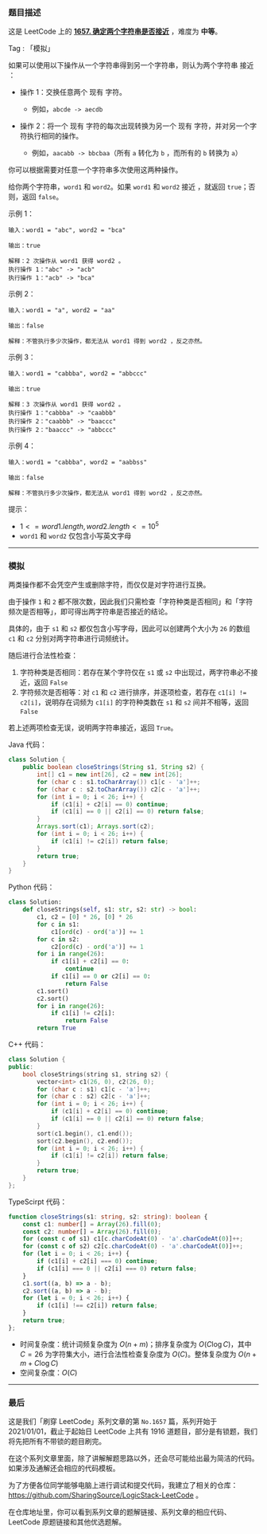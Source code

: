 ### 题目描述

这是 LeetCode 上的 **[1657. 确定两个字符串是否接近](https://leetcode.cn/problems/determine-if-two-strings-are-close/solution/gong-shui-san-xie-jian-dan-mo-ni-ti-by-a-feae/)** ，难度为 **中等**。

Tag : 「模拟」



如果可以使用以下操作从一个字符串得到另一个字符串，则认为两个字符串 接近 ：

* 操作 1：交换任意两个 现有 字符。
	* 例如，`abcde -> aecdb`

* 操作 2：将一个 现有 字符的每次出现转换为另一个 现有 字符，并对另一个字符执行相同的操作。
	* 例如，`aacabb -> bbcbaa`（所有 `a` 转化为 `b` ，而所有的 `b` 转换为 `a`）

你可以根据需要对任意一个字符串多次使用这两种操作。

给你两个字符串，`word1` 和 `word2`。如果 `word1` 和 `word2` 接近 ，就返回 `true`；否则，返回 `false`。

示例 1：
```
输入：word1 = "abc", word2 = "bca"

输出：true

解释：2 次操作从 word1 获得 word2 。
执行操作 1："abc" -> "acb"
执行操作 1："acb" -> "bca"
```
示例 2：
```
输入：word1 = "a", word2 = "aa"

输出：false

解释：不管执行多少次操作，都无法从 word1 得到 word2 ，反之亦然。
```
示例 3：
```
输入：word1 = "cabbba", word2 = "abbccc"

输出：true

解释：3 次操作从 word1 获得 word2 。
执行操作 1："cabbba" -> "caabbb"
执行操作 2："caabbb" -> "baaccc"
执行操作 2："baaccc" -> "abbccc"
```
示例 4：
```
输入：word1 = "cabbba", word2 = "aabbss"

输出：false

解释：不管执行多少次操作，都无法从 word1 得到 word2 ，反之亦然。
```

提示：
* $1 <= word1.length, word2.length <= 10^5$
* `word1` 和 `word2` 仅包含小写英文字母

---

### 模拟

两类操作都不会凭空产生或删除字符，而仅仅是对字符进行互换。

由于操作 `1` 和 `2` 都不限次数，因此我们只需检查「字符种类是否相同」和「字符频次是否相等」，即可得出两字符串是否接近的结论。

具体的，由于 `s1` 和 `s2` 都仅包含小写字母，因此可以创建两个大小为 `26` 的数组 `c1` 和 `c2` 分别对两字符串进行词频统计。

随后进行合法性检查：

1. 字符种类是否相同：若存在某个字符仅在 `s1` 或 `s2` 中出现过，两字符串必不接近，返回 `False`
2. 字符频次是否相等：对 `c1` 和 `c2` 进行排序，并逐项检查，若存在 `c1[i] != c2[i]`，说明存在词频为 `c1[i]` 的字符种类数在 `s1` 和 `s2` 间并不相等，返回 `False`

若上述两项检查无误，说明两字符串接近，返回 `True`。


Java 代码：
```Java
class Solution {
    public boolean closeStrings(String s1, String s2) {
        int[] c1 = new int[26], c2 = new int[26];
        for (char c : s1.toCharArray()) c1[c - 'a']++;
        for (char c : s2.toCharArray()) c2[c - 'a']++;
        for (int i = 0; i < 26; i++) {
            if (c1[i] + c2[i] == 0) continue;
            if (c1[i] == 0 || c2[i] == 0) return false;
        }
        Arrays.sort(c1); Arrays.sort(c2);
        for (int i = 0; i < 26; i++) {
            if (c1[i] != c2[i]) return false;
        }
        return true;
    }
}
```
Python 代码：
```Python
class Solution:
    def closeStrings(self, s1: str, s2: str) -> bool:
        c1, c2 = [0] * 26, [0] * 26
        for c in s1:
            c1[ord(c) - ord('a')] += 1
        for c in s2:
            c2[ord(c) - ord('a')] += 1
        for i in range(26):
            if c1[i] + c2[i] == 0:
                continue
            if c1[i] == 0 or c2[i] == 0:
                return False
        c1.sort()
        c2.sort()
        for i in range(26):
            if c1[i] != c2[i]:
                return False
        return True
```
C++ 代码：
```C++
class Solution {
public:
    bool closeStrings(string s1, string s2) {
        vector<int> c1(26, 0), c2(26, 0);
        for (char c : s1) c1[c - 'a']++;
        for (char c : s2) c2[c - 'a']++;
        for (int i = 0; i < 26; i++) {
            if (c1[i] + c2[i] == 0) continue;
            if (c1[i] == 0 || c2[i] == 0) return false;
        }
        sort(c1.begin(), c1.end());
        sort(c2.begin(), c2.end());
        for (int i = 0; i < 26; i++) {
            if (c1[i] != c2[i]) return false;
        }
        return true;
    }
};
```
TypeScirpt 代码：
```TypeScript
function closeStrings(s1: string, s2: string): boolean {
    const c1: number[] = Array(26).fill(0);
    const c2: number[] = Array(26).fill(0);
    for (const c of s1) c1[c.charCodeAt(0) - 'a'.charCodeAt(0)]++;
    for (const c of s2) c2[c.charCodeAt(0) - 'a'.charCodeAt(0)]++;
    for (let i = 0; i < 26; i++) {
        if (c1[i] + c2[i] === 0) continue;
        if (c1[i] === 0 || c2[i] === 0) return false;
    }
    c1.sort((a, b) => a - b);
    c2.sort((a, b) => a - b);
    for (let i = 0; i < 26; i++) {
        if (c1[i] !== c2[i]) return false;
    }
    return true;
};
```
* 时间复杂度：统计词频复杂度为 $O(n + m)$；排序复杂度为 $O(C\log{C})$，其中 $C = 26$ 为字符集大小，进行合法性检查复杂度为 $O(C)$。整体复杂度为 $O(n + m + C\log{C})$
* 空间复杂度：$O(C)$

---

### 最后

这是我们「刷穿 LeetCode」系列文章的第 `No.1657` 篇，系列开始于 2021/01/01，截止于起始日 LeetCode 上共有 1916 道题目，部分是有锁题，我们将先把所有不带锁的题目刷完。

在这个系列文章里面，除了讲解解题思路以外，还会尽可能给出最为简洁的代码。如果涉及通解还会相应的代码模板。

为了方便各位同学能够电脑上进行调试和提交代码，我建立了相关的仓库：https://github.com/SharingSource/LogicStack-LeetCode 。

在仓库地址里，你可以看到系列文章的题解链接、系列文章的相应代码、LeetCode 原题链接和其他优选题解。

